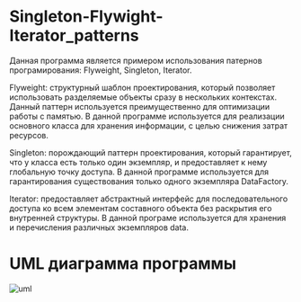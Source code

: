 # Singleton-Flywight-Iterator_patterns
Данная программа является примером использования патернов програмирования: Flyweight, Singleton, Iterator.

Flyweight: структурный шаблон проектирования, который позволяет использовать разделяемые объекты сразу в нескольких контекстах. Данный паттерн используется преимущественно для оптимизации работы с памятью. В данной программе используется для реализации основного класса для хранения информации, с целью снижения затрат ресурсов.

Singleton: порождающий паттерн проектирования, который гарантирует, что у класса есть только один экземпляр, и предоставляет к нему глобальную точку доступа. В данной программе используется для гарантирования существования только одного экземпляра DataFactory.

Iterator: предоставляет абстрактный интерфейс для последовательного доступа ко всем элементам составного объекта без раскрытия его внутренней структуры. В данной програме используется для хранения и перечисления различных экземпляров data.

# UML диаграмма программы

![uml](https://github.com/dinkledong/Factory-Flywight-Iterator_patterns/assets/60039663/c2f27174-f4c3-4420-b7ac-0b6db94fa0e5)
